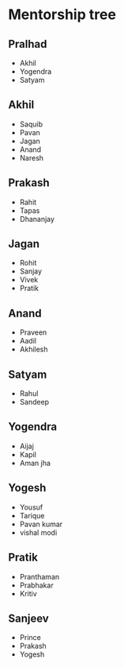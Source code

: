 # Mentorship tree

## Pralhad
- Akhil
- Yogendra
- Satyam

## Akhil
- Saquib
- Pavan
- Jagan
- Anand
- Naresh

## Prakash
- Rahit
- Tapas
- Dhananjay

## Jagan
- Rohit
- Sanjay
- Vivek
- Pratik 

## Anand
- Praveen
- Aadil
- Akhilesh

## Satyam 
- Rahul
- Sandeep

## Yogendra
- Aijaj
- Kapil
- Aman jha

## Yogesh
- Yousuf
- Tarique
- Pavan kumar
- vishal modi

## Pratik 
- Pranthaman
- Prabhakar
- Kritiv

## Sanjeev
- Prince
- Prakash
- Yogesh


